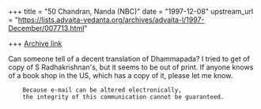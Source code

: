 +++
title = "50 Chandran, Nanda (NBC)"
date = "1997-12-08"
upstream_url = "https://lists.advaita-vedanta.org/archives/advaita-l/1997-December/007713.html"

+++
[Archive link](https://lists.advaita-vedanta.org/archives/advaita-l/1997-December/007713.html)

Can someone tell of a decent translation of Dhammapada? I tried to get of
copy of S Radhakrishnan's, but it seems to be out of print. If anyone knows
of a book shop in the US, which has a copy of it, please let me know.

        Because e-mail can be altered electronically,
        the integrity of this communication cannot be guaranteed.

